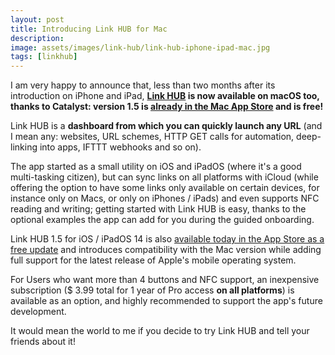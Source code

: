 ```yaml
---
layout: post
title: Introducing Link HUB for Mac
description:
image: assets/images/link-hub/link-hub-iphone-ipad-mac.jpg
tags: [linkhub]
---
```

I am very happy to announce that, less than two months after its introduction on iPhone and iPad, **[Link HUB](https://cdf1982.com/link-hub.html) is now available on macOS too, thanks to Catalyst: version 1.5 is [already in the Mac App Store](https://apps.apple.com/us/app/id1524351956) and is free!**

Link HUB is a **dashboard from which you can quickly launch any URL** (and I mean any: websites, URL schemes, HTTP GET calls for automation, deep-linking into apps, IFTTT webhooks and so on).

The app started as a small utility on iOS and iPadOS (where it's a good multi-tasking citizen), but can sync links on all platforms with iCloud (while offering the option to have some links only available on certain devices, for instance only on Macs, or only on iPhones / iPads) and even supports NFC reading and writing; getting started with Link HUB is easy, thanks to the optional examples the app can add for you during the guided onboarding.

Link HUB 1.5 for iOS / iPadOS 14 is also [available today in the App Store as a free update](https://apps.apple.com/us/app/id1524351956) and introduces compatibility with the Mac version while adding full support for the latest release of Apple's mobile operating system.

For Users who want more than 4 buttons and NFC support, an inexpensive subscription ($ 3.99 total for 1 year of Pro access **on all platforms**) is available as an option, and highly recommended to support the app's future development.

It would mean the world to me if you decide to try Link HUB and tell your friends about it!

<p align="center">
	<img src="{{ site.baseurl }}/assets/images/link-hub/link-hub-screenshots.jpg" alt="" data-position="center center" />
</p>